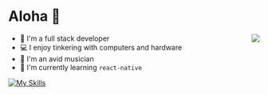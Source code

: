 # Aloha 👋


 <img align="right" src="https://github-readme-stats.vercel.app/api?username=notaroomba&show_icons=true&theme=nord">
 
- 🔭 I'm a full stack developer
- 💻 I enjoy tinkering with computers and hardware
- 🎹 I'm an avid musician
- 🌱 I'm currently learning ```react-native```

[![My Skills](https://skillicons.dev/icons?i=html,css,js,ts,react,mongo,tailwind,c,cpp,rust,java,unity&perline=6)](https://skillicons.dev)

<!--
**NotARoomba/notaroomba** is a ✨ _special_ ✨ repository because its `README.md` (this file) appears on your GitHub profile.

Here are some ideas to get you started:

- 🔭 I’m currently working on ...
- 🌱 I’m currently learning ...
- 👯 I’m looking to collaborate on ...
- 🤔 I’m looking for help with ...
- 💬 Ask me about ...
- 📫 How to reach me: ...
- 😄 Pronouns: ...
- ⚡ Fun fact: ...
-->
